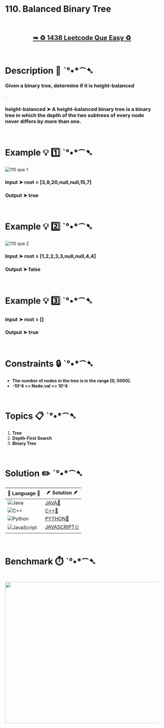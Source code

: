 # 110. Balanced Binary Tree

</br>

<h2 align="center"> 

<a href="https://leetcode.com/problems/balanced-binary-tree/description/"><strong>➥ ♻️ 1438 Leetcode Que Easy ♻️ </strong></a>
</h2>

</br>

# Description 📜 ˋ°•*⁀➷

### Given a binary tree, determine if it is height-balanced
.
### height-balanced ➤ A height-balanced binary tree is a binary tree in which the depth of the two subtrees of every node never differs by more than one.


</br>

# Example 💡 1️⃣ ˋ°•*⁀➷

![110 que 1](https://github.com/Prakhar-002/LEETCODE/assets/136890202/579a2328-04f1-48eb-8c9e-94e1321f51eb)

  ### Input  ➤ root = [3,9,20,null,null,15,7]

  ### Output  ➤ true

</br>

# Example 💡 2️⃣ ˋ°•*⁀➷

![110 que 2](https://github.com/Prakhar-002/LEETCODE/assets/136890202/ad9218bc-7217-4145-ac94-e11cd3628ce4)

  ### Input ➤ root = [1,2,2,3,3,null,null,4,4]

  ### Output  ➤ false


</br>

# Example 💡 3️⃣ ˋ°•*⁀➷

  ### Input ➤ root = []

  ### Output  ➤ true

</br>

# Constraints 🔒 ˋ°•*⁀➷

- **The number of nodes in the tree is in the range [0, 5000].**
- **-10^4 <= Node.val <= 10^4**

</br>

# Topics 📋 ˋ°•*⁀➷

1. **Tree**
2. **Depth-First Search**
3. **Binary Tree**


</br>

# Solution ✏️ ˋ°•*⁀➷

| 📒 Language 📒  | 🪶 Solution 🪶 |
| ------------- | ------------- |
|  ![Java](https://img.shields.io/badge/java-%23ED8B00.svg?style=for-the-badge&logo=openjdk&logoColor=white)  | [JAVA🍁]() |
|  ![C++](https://img.shields.io/badge/c++-%2300599C.svg?style=for-the-badge&logo=c%2B%2B&logoColor=white)  | [C++🎲]()  |
|  ![Python](https://img.shields.io/badge/python-3670A0?style=for-the-badge&logo=python&logoColor=ffdd54)    | [PYTHON🍰]() |
| ![JavaScript](https://img.shields.io/badge/javascript-%23323330.svg?style=for-the-badge&logo=javascript&logoColor=%23F7DF1E)   | [JAVASCRIPT☃️]() |

</br>

# Benchmark ⏱️ ˋ°•*⁀➷

<h1  align="center" >

<img src ="https://github.com/user-attachments/assets/5c22fd9a-5ff3-40d1-a312-43d3aa76999f" width = "700px" height="462px" />

</h1>
